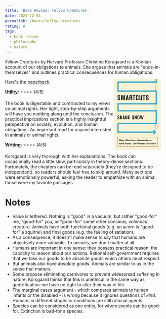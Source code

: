 ```yaml
---
title: 'Book Review: Fellow Creatures'
date: 2021-12-04
permalink: /books/fellow-creatures
rating: 8
tags:
  - book review
  - philosophy
  - nature
---
```


*Fellow Creatures* by Harvard Professor Christine Koragaard is a Kantian account of our obligations to animals. She argues that animals are "ends-in-themselves" and outlines practical consequences for human obligations.

<img align="right" width="30%" src="/images/books/smartcuts.jpeg">

Here's the [paperback](https://www.amazon.com/Fellow-Creatures-Obligations-Animals-Practical/dp/0198753853).

**Utility**: ⭐⭐⭐⭐ (4/5)

The book is digestable and contributed to my views on animal rights. Her tight, step-by-step arguments will have you nodding along until the conclusion. The practical implications section is a highly insightful perspective on society, evolution, and human obligations. An important read for anyone interested in animals or animal rights.

**Writing**: ⭐⭐⭐⭐ (4/5)

Korsgaard is very thorough with her explanations. The book can occasionally read a little slow, particularly in theory-dense sections. Fortunately, the chapters can be read separately (they're designed to be independent), so readers should feel free to skip around. Many sections were emotionally powerful, asking the reader to empathize with an animal; those were my favorite passages.

Notes
===

- Value is tethered. Nothing is "good" in a vacuum, but rather "good-for" me, "good-for" you, or "good-for" some other concious, *valenced* creature. Animals have both functional goods (e.g. an acorn is "good-for" a squirrel) and final goods (e.g. the feeling of satiation).
- As a consequence, it doesn't make sense to say that humans are objectively more valuable. To animals, we don't matter at all.
- Humans are important in one sense: they possess practical reason, the capacity to reason about our actions. Rational self-government requires that we take our goods to be absolute goods which others must respect.
- But animals also have absolute goods. Animals are similar to us in the sense that matters.
- Some propose eliminating carnivores to prevent widespread suffering in nature. Korsgaard thinks that this is unethical in the same way as gentrification: we have no right to alter their way of life.
- The marginal cases argument - which compares animals to human infants or the disabled - is wrong because it ignores questions of *kind*. Humans in different stages or conditions are still rational agents.
- Species can be considered as one entity, for whom events can be good-for. Extinction is bad-for a species.